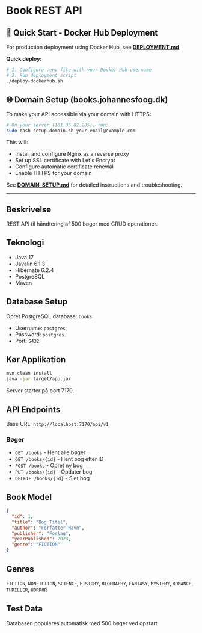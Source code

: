# Book REST API

## 🚀 Quick Start - Docker Hub Deployment

For production deployment using Docker Hub, see **[DEPLOYMENT.md](DEPLOYMENT.md)**

**Quick deploy:**
```bash
# 1. Configure .env file with your Docker Hub username
# 2. Run deployment script
./deploy-dockerhub.sh
```

## 🌐 Domain Setup (books.johannesfoog.dk)

To make your API accessible via your domain with HTTPS:

```bash
# On your server (161.35.82.205), run:
sudo bash setup-domain.sh your-email@example.com
```

This will:
- Install and configure Nginx as a reverse proxy
- Set up SSL certificate with Let's Encrypt
- Configure automatic certificate renewal
- Enable HTTPS for your domain

See **[DOMAIN_SETUP.md](DOMAIN_SETUP.md)** for detailed instructions and troubleshooting.

---

## Beskrivelse
REST API til håndtering af 500 bøger med CRUD operationer.

## Teknologi
- Java 17
- Javalin 6.1.3
- Hibernate 6.2.4
- PostgreSQL
- Maven

## Database Setup
Opret PostgreSQL database: `books`
- Username: `postgres`
- Password: `postgres`
- Port: `5432`

## Kør Applikation
```bash
mvn clean install
java -jar target/app.jar
```
Server starter på port 7170.

## API Endpoints
Base URL: `http://localhost:7170/api/v1`

### Bøger
- `GET /books` - Hent alle bøger
- `GET /books/{id}` - Hent bog efter ID
- `POST /books` - Opret ny bog
- `PUT /books/{id}` - Opdater bog
- `DELETE /books/{id}` - Slet bog

## Book Model
```json
{
  "id": 1,
  "title": "Bog Titel",
  "author": "Forfatter Navn",
  "publisher": "Forlag",
  "yearPublished": 2023,
  "genre": "FICTION"
}
```

## Genres
`FICTION`, `NONFICTION`, `SCIENCE`, `HISTORY`, `BIOGRAPHY`, `FANTASY`, `MYSTERY`, `ROMANCE`, `THRILLER`, `HORROR`

## Test Data
Databasen populeres automatisk med 500 bøger ved opstart.
